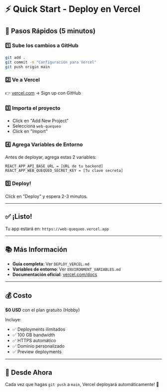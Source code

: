 # ⚡ Quick Start - Deploy en Vercel

## 🎯 Pasos Rápidos (5 minutos)

### 1️⃣ Sube los cambios a GitHub
```bash
git add .
git commit -m "Configuración para Vercel"
git push origin main
```

### 2️⃣ Ve a Vercel
👉 [vercel.com](https://vercel.com) → Sign up con GitHub

### 3️⃣ Importa el proyecto
- Click en "Add New Project"
- Selecciona `web-quequeo`
- Click en "Import"

### 4️⃣ Agrega Variables de Entorno
Antes de deployar, agrega estas 2 variables:

```
REACT_APP_API_BASE_URL = [URL de tu backend]
REACT_APP_WEB_QUEQUEO_SECRET_KEY = [Tu clave secreta]
```

### 5️⃣ Deploy!
Click en "Deploy" y espera 2-3 minutos.

---

## ✅ ¡Listo!

Tu app estará en: `https://web-quequeo.vercel.app`

---

## 📚 Más Información

- **Guía completa**: Ver `DEPLOY_VERCEL.md`
- **Variables de entorno**: Ver `ENVIRONMENT_VARIABLES.md`
- **Documentación oficial**: [vercel.com/docs](https://vercel.com/docs)

---

## 💰 Costo

**$0 USD** con el plan gratuito (Hobby)

Incluye:
- ✅ Deployments ilimitados
- ✅ 100 GB bandwidth
- ✅ HTTPS automático
- ✅ Dominio personalizado
- ✅ Preview deployments

---

## 🔄 Desde Ahora

Cada vez que hagas `git push` a `main`, Vercel deployará automáticamente! 🚀

